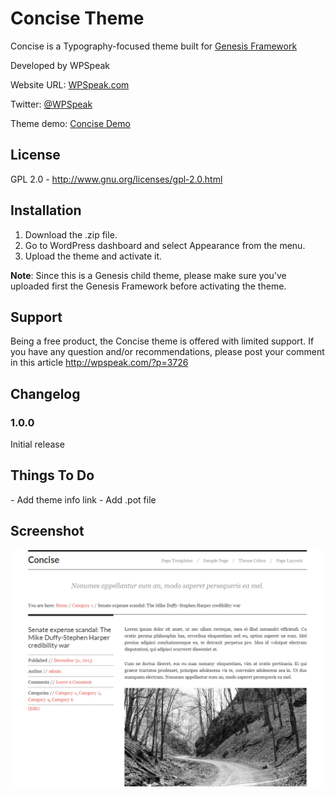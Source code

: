 Concise Theme
=======

Concise is a Typography-focused theme built for <a href="http://wpspeak.com/go/genesis-framework/" target="_blank">Genesis Framework</a>

Developed by WPSpeak

Website URL: <a href="http://wpspeak.com/" target="_blank">WPSpeak.com</a>

Twitter: <a href="https://twitter.com/wpspeak" target="_blank">@WPSpeak</a>

Theme demo: <a href="http://demo.wpspeak.com/concise/" target="_blank">Concise Demo</a>

<h2>License</h2>

GPL 2.0 - http://www.gnu.org/licenses/gpl-2.0.html

<h2>Installation</h2>

1. Download the .zip file.
2. Go to WordPress dashboard and select Appearance from the menu.
3. Upload the theme and activate it.

<b>Note</b>: Since this is a Genesis child theme, please make sure you've uploaded first the Genesis Framework before activating the theme.

<h2>Support</h2>

Being a free product, the Concise theme is offered with limited support. If you have any question and/or recommendations, please post your comment in this article http://wpspeak.com/?p=3726
<h2>Changelog</h2>

<h3>1.0.0</h3>
Initial release

<h2>Things To Do</h2>
- Add theme info link
- Add .pot file

<h2>Screenshot</h2>

<center><img  src="https://raw.githubusercontent.com/wpspeak/concise/master/screenshot.png" alt="Personify Pro Theme" width="600"  /></center>
